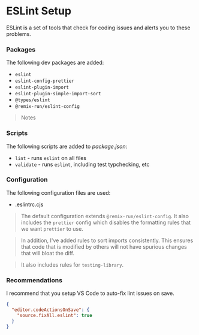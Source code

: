 # ESLint Setup

ESLint is a set of tools that check for coding issues and alerts you to these
problems.

### Packages

The following dev packages are added:

- `eslint`
- `eslint-config-prettier`
- `eslint-plugin-import`
- `eslint-plugin-simple-import-sort`
- `@types/eslint`
- `@remix-run/eslint-config`

> Notes

### Scripts

The following scripts are added to _package.json_:

- `lint` - runs `eslint` on all files
- `validate` - runs `eslint`, including test typchecking, etc

### Configuration

The following configuration files are used:

- .eslintrc.cjs

> The default configuration extends `@remix-run/eslint-config`. It also includes
> the `prettier` config which disables the formatting rules that we want `prettier`
> to use.

> In addition, I've added rules to sort imports consistently. This ensures that
> code that is modified by others will not have spurious changes that will bloat
> the diff.

> It also includes rules for `testing-library`.

### Recommendations

I recommend that you setup VS Code to auto-fix lint issues on save.

```json
{
  "editor.codeActionsOnSave": {
    "source.fixAll.eslint": true
  }
}
```
